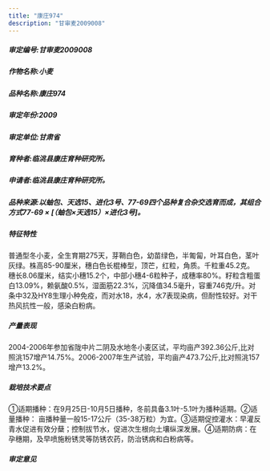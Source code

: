 ```yaml
---
title: "康庄974"
description: "甘审麦2009008"
---
```

##### 审定编号:甘审麦2009008

##### 作物名称:小麦

##### 品种名称:康庄974

##### 审定年份:2009

##### 审定单位:甘肃省

##### 育种者:临洮县康庄育种研究所。

##### 申请者:临洮县康庄育种研究所。

##### 品种来源:以蚰包、天选15、进化3号、77-69四个品种复合杂交选育而成，其组合方式77-69 × [（蚰包×天选15）×进化3号]。

##### 特征特性
普通型冬小麦，全生育期275天，芽鞘白色，幼苗绿色，半匍匐，叶耳白色，茎叶灰绿。株高85-90厘米，穗白色长棍棒型，顶芒，红粒，角质。千粒重45.2克。穗长8.06厘米，结实小穗15.2个，中部小穗4-6粒种子，成穗率80%。籽粒含粗蛋白13.09%，赖氨酸0.5%，湿面筋22.3%，沉降值34.5毫升，容重746克/升。对条中32及HY8生理小种免疫，而对水18，水4，水7表现染病，但耐性较好。对干热风抗性一般，感染白粉病。

##### 产量表现
2004-2006年参加省陇中片二阴及水地冬小麦区试，平均亩产392.36公斤,比对照洮157增产14.75%。2006-2007年生产试验，平均亩产473.7公斤,比对照洮157增产13.2%。

##### 栽培技术要点
①适期播种：在9月25日-10月5日播种，冬前具备3.1叶-5.1叶为播种适期。②适量播种： 亩播种量一般15-17公斤（35-38万粒）为宜。③适期促控灌水：早灌反青水促进有效分蘖；控制拔节水，促进次生根向土壤纵深发展。④适期防病：在孕穗期，及早喷施粉锈灵等防锈农药，防治锈病和白粉病等。

##### 审定意见

